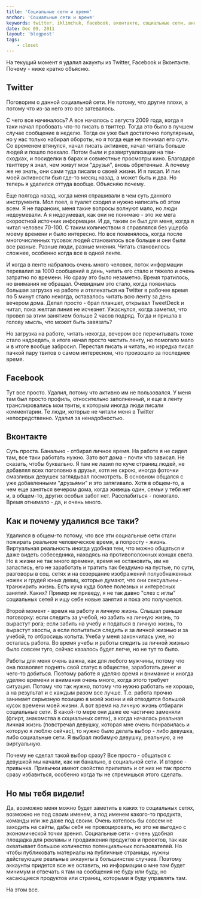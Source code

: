 ```yaml
---
title: 'Социальные сети и время'
anchor: 'Социальные сети и время'
keywords: twitter, iklimchuk, facebook, вконтакте, социальные сети, анонимность, время, жизнь
date: Dec 09, 2011
layout: 'blogpost'
tags:
    - closet
---
```


На текущий момент я удалил акаунты из Twitter, Facebook и Вконтакте. Почему - ниже кратко объясню.

<!-- cut -->

## Twitter

Поговорим о данной социальной сети. Не потому, что другие плохи, а потому что из-за него это все затевалось.

С чего все начиналось? А все началось с августа 2009 года, когда я таки начал пробовать что-то писать в твиттер. Тогда это было в лучшем случае сообщение в неделю. Тогда он уже был достаточно популярным, но у нас только набирал обороты, но я тогда еще не понимал его сути. Со временем втянулся, начал писать активнее, начал читать больше людей и пошло поехало. Потом были и развиртуализации на тви-сходках, и посиделки в барах и совместные просмотры кино. Благодаря твиттеру я знал, чем живут мои "друзья", вновь обретенные. А почему же не знать, они сами туда писали о своей жизни. И я писал. И пик моей активности был где-то месяц назад, а может быть и два. Но теперь я удалился оттуда вообще. Объясняю почему.

Еще полгода назад, когда меня спрашивали в чем суть данного инструмента. Мол поел, в туалет сходил и нужно написать об этом всем. Я не параноик, меня такие вопросы волнуют мало, но люди недоумевали. А я недоумевал, как они не понимаю - это же мега скоростной источник информации. И да, таким он был для меня, когда я читал человек 70-100. С таким количеством я справлялся без ущерба моему времени и было интересно. Но все поменялось, когда после многочисленных тусовок людей становилось все больше и они были все разные. Разные люди, разные мнения. Читать становилось сложнее, особенно когда все в одной ленте.

И когда в ленте набралось очень много человек, поток информации перевалил за 1000 сообщений в день, читать его стало и тяжело и очень затратно по времени. Но сразу это было незаметно. Время тратилось, но внимания не обращал. Очевидным это стало, когда появилась большая загрузка на работе и отвлекаться на Twitter в рабочее время по 5 минут стало некогда, оставалось читать всю ленту за день вечером дома. Делал просто - брал планшет, открывал TweetDeck и читал, пока желтая линия не исчезнет. Ужаснулся, когда заметил, что провел за этим занятием больше 2 часов подряд. Тогда и пришла в голову мысль, что может быть завязать?

Но загрузка на работе, читать некогда, вечером все перечитывать тоже стало надоедать, в итоге начал просто чистить ленту, но помогало мало и в итоге вообще забросил. Перестал писать и читать, но изредка писал пачкой пару твитов о самом интересном, что произошло за последнее время.

## Facebook

Тут все просто. Удалил, потому что активно им не пользовался. У меня там был просто профиль, относительно заполненный, и еще в ленту транслировались мои твиты, к которым иногда люди писали комментарии. Те люди, которые не читали меня в Twitter непосредственно. Удалил за ненадобностью.

## Вконтакте

Суть проста. Банально - отбирал личное время. На работе я не сидел там, все таки работать нужно. Зато вот дома - почти что зависал. Не сказать, чтобы буквально. Я там не лазил по куче страниц людей, не добавлял всех поголовно в друзья, хотя не скрою, иногда фоточки смазливых девушек заглядывал посмотреть. В основном общался с уже добавленными "друзьями" и это затягивало. Хотя в общем-то, а чем еще заняться вечером дома, когда живешь один, семьи у тебя нет и, в общем-то, других особых забот нет. Расслабиться - помогало. Время отнимало - да, и очень много.

## Как и почему удалился все таки?

Удалился в общем-то потому, что все эти социальные сети стали пожирать реальное человеческое время, а попросту - жизнь. Виртуальная реальность иногда удобная тем, что можно общаться и даже видеть собеседника, находясь на противоположных концах света. Но в жизни не так много времени, время не остановить, им не запастись, его не заработать и тратить так бездумно на пустые, по сути, разговоры в соц. сетях и на созерцание изображений полуобнаженных ножек и грудей юных девиц, которые думают, что они сексуальны - транжирить жизнь. Есть куча куда более полезных и интересных занятий. Каких? Пример не приведу, я не так давно "слез с иглы" социальных сетей и ищу себе новые занятия и пока это получается.

Второй момент - время на работу и личную жизнь. Слышал раньше поговорку: если следить за учебой, но забить на личную жизнь, то вырастут рога; если забить на учебу и податься в личную жизнь, то вырастут хвосты, а если попытаться следить и за личной жизнью и за учебой, то отбросишь копыта. Учеба у меня закончилась уже, но осталась работа. Во время учебы и работы следить за личной жизнью было совсем туго, сейчас казалось будет легче, но не тут то было.

Работы для меня очень важна, как для любого мужчины, потому что она позволяет поднять свой статус в обществе, заработать денег и чего-то добиться. Поэтому работе я уделяю время и внимание и иногда уделяю времени и внимания очень много, когда этого требует ситуация. Потому что так нужно, потому что нужно работать не хорошо, а на результат и с каждым разом все лучше. Т.е. работа прочно занимает серьезную позицию в моей жизни и ей отводится большой кусок времени моей жизни. А вот время на личную жизнь отбирали социальные сети. В какой-то мере они даже ее частично заменяли (флирт, знакомства в социальных сетях), а когда началась реальная личная жизнь (повстречал девушку, которая мне очень понравилась и которую я люблю сейчас), то нужно было делать выбор - либо девушка, либо социальные сети. Я выбрал любимую девушку, реальную, а не виртуальную.

Почему не сделал такой выбор сразу? Все просто - общаться с девушкой мы начали, как ни банально, в социальной сети. И второе - привычка. Привычки имеют свойство прилипать и от них не так просто сразу избавиться, особенно когда ты не стремишься этого сделать.

## Но мы тебя видели!

Да, возможно меня можно будет заметить в каких то социальных сетях, возможно не под своим именем, а под именем какого-то продукта, команды или же даже под своим. Очень хотелось бы совсем не заходить на сайты, дабы себя не провоцировать, но это не выгодно с экономической точки зрения. Социальные сети - очень удобная площадка для рекламы и продвижения продуктов и проектов, так как охватывает большое количество потенциальных пользователей. Но чтобы публиковать материалы на публичные страницы, нужны действующие реальные аккаунты в большинстве случаев. Поэтому аккаунты придется все же оставить, но информации о мне там будет минимум и отвечать я там на сообщения не буду или буду, но касающиеся продуктов или страниц, которыми я буду управлять там.

На этом все.
